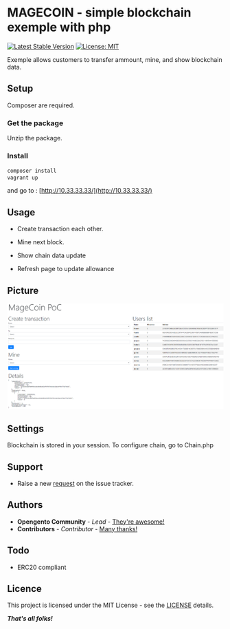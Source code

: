 # MAGECOIN - simple blockchain exemple with php

[![Latest Stable Version](https://img.shields.io/packagist/v/opengento/magecoin.svg?style=flat-square)](https://packagist.org/packages/opengento/module-gdpr)
[![License: MIT](https://img.shields.io/github/license/opengento/magecoin.svg?style=flat-square)](./LICENSE) 


Exemple allows customers to transfer ammount, mine, and show blockchain data.


## Setup

Composer are required.


### Get the package

Unzip the package.


### Install

```
composer install
vagrant up
```

and go to : [http://10.33.33.33/](http://10.33.33.33/)

## Usage

- Create transaction each other.

- Mine next block.

- Show chain data update

- Refresh page to update allowance

## Picture
![MageCoin](interface-min.png "MageCoin")


## Settings

Blockchain is stored in your session.
To configure chain, go to Chain.php

## Support

- Raise a new [request](https://github.com/opengento/magecoin/issues) on the issue tracker.

## Authors

- **Opengento Community** - *Lead* - [They're awesome!](https://github.com/opengento)
- **Contributors** - *Contributor* - [Many thanks!](https://github.com/opengento/magecoin/graphs/contributors)

## Todo 

- ERC20 compliant

## Licence

This project is licensed under the MIT License - see the [LICENSE](./LICENSE) details.

***That's all folks!***